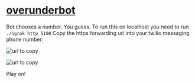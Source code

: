 # <a href="https://rhildred.github.io/overunderbot">overunderbot</a>

Bot chooses a number. You guess. To run this on localhost you need to run `./ngrok http 5100` Copy the https forwarding url into your twilio messaging phone number:

![url to copy](https://rhildred.github.io/buildyourownadventurebot/imagesforREADME/TwilioSelectPhoneNumber.png "url to copy")

![url to copy](https://rhildred.github.io/buildyourownadventurebot/imagesforREADME/TwilioWebhook.png "url to copy")

Play on!
